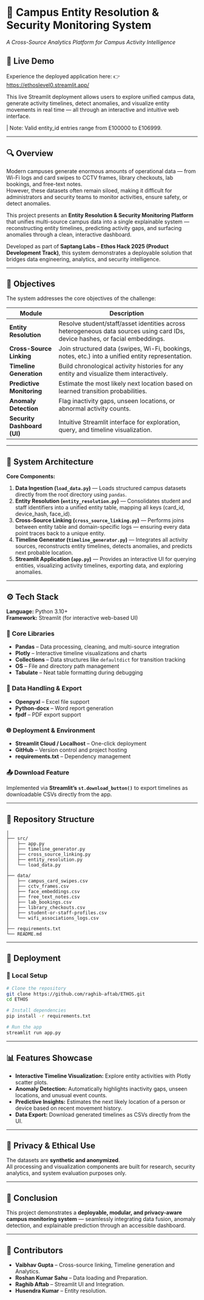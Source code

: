 # 🏫 Campus Entity Resolution & Security Monitoring System  
*A Cross-Source Analytics Platform for Campus Activity Intelligence*  

## 🚀 Live Demo

Experience the deployed application here:
👉 https://ethoslevel0.streamlit.app/

This live Streamlit deployment allows users to explore unified campus data, generate activity timelines, detect anomalies, and visualize entity movements in real time — all through an interactive and intuitive web interface.

| Note: Valid entity_id entries range from E100000 to E106999.

---

## 🔍 Overview  
Modern campuses generate enormous amounts of operational data — from Wi-Fi logs and card swipes to CCTV frames, library checkouts, lab bookings, and free-text notes.  
However, these datasets often remain siloed, making it difficult for administrators and security teams to monitor activities, ensure safety, or detect anomalies.  

This project presents an **Entity Resolution & Security Monitoring Platform** that unifies multi-source campus data into a single explainable system — reconstructing entity timelines, predicting activity gaps, and surfacing anomalies through a clean, interactive dashboard.  

Developed as part of **Saptang Labs – Ethos Hack 2025 (Product Development Track)**, this system demonstrates a deployable solution that bridges data engineering, analytics, and security intelligence.  

---

## 🎯 Objectives  
The system addresses the core objectives of the challenge:  

| Module | Description |
|---------|--------------|
| **Entity Resolution** | Resolve student/staff/asset identities across heterogeneous data sources using card IDs, device hashes, or facial embeddings. |
| **Cross-Source Linking** | Join structured data (swipes, Wi-Fi, bookings, notes, etc.) into a unified entity representation. |
| **Timeline Generation** | Build chronological activity histories for any entity and visualize them interactively. |
| **Predictive Monitoring** | Estimate the most likely next location based on learned transition probabilities. |
| **Anomaly Detection** | Flag inactivity gaps, unseen locations, or abnormal activity counts. |
| **Security Dashboard (UI)** | Intuitive Streamlit interface for exploration, query, and timeline visualization. |

---

## 🧠 System Architecture  
**Core Components:**  

1. **Data Ingestion (`load_data.py`)** — Loads structured campus datasets directly from the root directory using `pandas`.  
2. **Entity Resolution (`entity_resolution.py`)** — Consolidates student and staff identifiers into a unified entity table, mapping all keys (card_id, device_hash, face_id).  
3. **Cross-Source Linking (`cross_source_linking.py`)** — Performs joins between entity table and domain-specific logs — ensuring every data point traces back to a unique entity.  
4. **Timeline Generator (`timeline_generator.py`)** — Integrates all activity sources, reconstructs entity timelines, detects anomalies, and predicts next probable location.  
5. **Streamlit Application (`app.py`)** — Provides an interactive UI for querying entities, visualizing activity timelines, exporting data, and exploring anomalies.  

---

## ⚙️ Tech Stack  

**Language:** Python 3.10+  
**Framework:** Streamlit (for interactive web-based UI)  

### 🧩 Core Libraries  
- **Pandas** – Data processing, cleaning, and multi-source integration  
- **Plotly** – Interactive timeline visualizations and charts  
- **Collections** – Data structures like `defaultdict` for transition tracking  
- **OS** – File and directory path management  
- **Tabulate** – Neat table formatting during debugging  

### 💾 Data Handling & Export  
- **Openpyxl** – Excel file support  
- **Python-docx** – Word report generation  
- **fpdf** – PDF export support  

### 🌐 Deployment & Environment  
- **Streamlit Cloud / Localhost** – One-click deployment  
- **GitHub** – Version control and project hosting  
- **requirements.txt** – Dependency management  

### 📤 Download Feature  
Implemented via **Streamlit’s `st.download_button()`** to export timelines as downloadable CSVs directly from the app.  

---

## 📂 Repository Structure  

```
│
├── src/
│   ├── app.py
│   ├── timeline_generator.py
│   ├── cross_source_linking.py
│   ├── entity_resolution.py
│   └── load_data.py
│
├── data/
│   ├── campus_card_swipes.csv
│   ├── cctv_frames.csv
│   ├── face_embeddings.csv
│   ├── free_text_notes.csv
│   ├── lab_bookings.csv
│   ├── library_checkouts.csv
│   ├── student-or-staff-profiles.csv
│   └── wifi_associations_logs.csv
│
├── requirements.txt
└── README.md
```

---

## 🚀 Deployment  
### 🔧 Local Setup  
```bash
# Clone the repository
git clone https://github.com/raghib-aftab/ETHOS.git
cd ETHOS

# Install dependencies
pip install -r requirements.txt

# Run the app
streamlit run app.py
```  

---

## 📊 Features Showcase  
- **Interactive Timeline Visualization:** Explore entity activities with Plotly scatter plots.  
- **Anomaly Detection:** Automatically highlights inactivity gaps, unseen locations, and unusual event counts.  
- **Predictive Insights:** Estimates the next likely location of a person or device based on recent movement history.  
- **Data Export:** Download generated timelines as CSVs directly from the UI.  

---

## 🔐 Privacy & Ethical Use  
The datasets are **synthetic and anonymized**.  
All processing and visualization components are built for research, security analytics, and system evaluation purposes only.  

---

## 🏁 Conclusion  
This project demonstrates a **deployable, modular, and privacy-aware campus monitoring system** — seamlessly integrating data fusion, anomaly detection, and explainable prediction through an accessible dashboard.  

---

## 👥 Contributors  
- **Vaibhav Gupta** – Cross-source linking, Timeline generation and Analytics.  
- **Roshan Kumar Sahu** – Data loading and Preparation.  
- **Raghib Aftab** – Streamlit UI and Integration.  
- **Husendra Kumar** – Entity resolution.  
